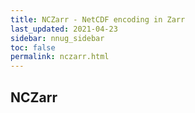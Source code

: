 ```yaml
---
title: NCZarr - NetCDF encoding in Zarr
last_updated: 2021-04-23
sidebar: nnug_sidebar
toc: false
permalink: nczarr.html
---
```


##  NCZarr
